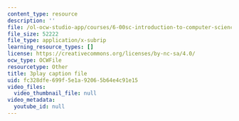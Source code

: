```yaml
---
content_type: resource
description: ''
file: /ol-ocw-studio-app/courses/6-00sc-introduction-to-computer-science-and-programming-spring-2011/fc328dfe699f5e1a92065b64e4c91e15_miw2CiKp1r0.vtt
file_size: 52222
file_type: application/x-subrip
learning_resource_types: []
license: https://creativecommons.org/licenses/by-nc-sa/4.0/
ocw_type: OCWFile
resourcetype: Other
title: 3play caption file
uid: fc328dfe-699f-5e1a-9206-5b64e4c91e15
video_files:
  video_thumbnail_file: null
video_metadata:
  youtube_id: null
---
```

